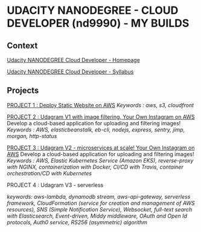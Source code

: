 # UDACITY NANODEGREE - CLOUD DEVELOPER (nd9990) - MY BUILDS

## Context

[Udacity NANODEGREE Cloud Developer - Homepage](https://www.udacity.com/course/cloud-developer-nanodegree--nd9990)

[Udacity NANODEGREE Cloud Developer - Syllabus](https://d20vrrgs8k4bvw.cloudfront.net/documents/en-US/Cloud+Developer+Nanodegree+program+Syllabus.pdf)

## Projects

[PROJECT 1 : Deploy Static Website on AWS](project1-deploy-static-website-on-aws)
_Keywords : aws, s3, cloudfront_

[PROJECT 2 : Udagram V1 with image filtering, Your Own Instagram on AWS](project2-image-filter)
Develop a cloud-based application for uploading and filtering images!
_Keywords : AWS, elasticbeanstalk, eb-cli, nodejs, express, sentry, jimp, morgan, http-status_

[PROJECT 3 : Udagram V2 - microservices at scale! Your Own Instagram on AWS](https://github.com/kendyjm/udacity-cloud-developer-nd9990-project3-microservices-udagram)
Develop a cloud-based application for uploading and filtering images!
_Keywords : AWS, Elastic Kubernetes Service (Amazon EKS), reverse-proxy with NGINX, containerization with Docker, CI/CD with Travis, container orchestration/CD with Kubernetes_

PROJECT 4 : Udagram V3 - serverless

_keywords: aws-lambda, dynamodb stream, aws-api-gateway, serverless framework, CloudFormation (service for creation and management of AWS resources), SNS (Simple Notification Service), Websocket, full-text search with Elasticsearch, Event-driven, Middy middleware, OAuth and Open Id protocols, Auth0 service, RS256 (asymmetric) algorithm_